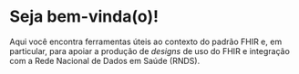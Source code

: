 # Seja bem-vinda(o)!

Aqui você encontra ferramentas úteis ao
contexto do padrão FHIR e, em particular,
para apoiar a produção de _designs_ de uso
do FHIR e integração com a
Rede Nacional de Dados em Saúde (RNDS).
